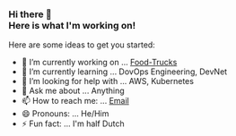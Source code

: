 ### Hi there 👋 <br> Here is what I'm working on!
Here are some ideas to get you started:

- 🔭 I’m currently working on ... [Food-Trucks](https://github.com/yannai-malich/Food-Trucks)
- 🌱 I’m currently learning ... DovOps Engineering, DevNet
- 🤔 I’m looking for help with ... AWS, Kubernetes
- 💬 Ask me about ... Anything
- 📫 How to reach me: ... [Email](yannaimalich@gmail.com)
- 😄 Pronouns: ... He/Him
- ⚡ Fun fact: ... I'm half Dutch
